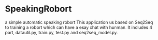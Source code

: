 # SpeakingRobort
a simple automatic speaking robort
This application us based on Seq2Seq to training a robort which can have a esay chat with hunman.
It includes 4 part, datautil.py, train.py, test.py and seq2seq_model.py.
